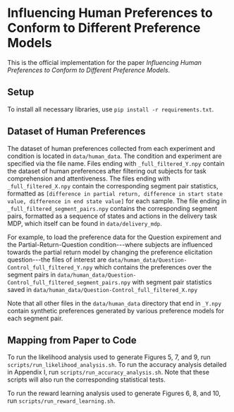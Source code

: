 # Influencing Human Preferences to Conform to Different Preference Models
This is the official implementation for the paper *Influencing Human Preferences to Conform to Different Preference Models*.

## Setup

To install all necessary libraries, use ```pip install -r requirements.txt```.

## Dataset of Human Preferences
The dataset of human preferences collected from each experiment and condition is located in ```data/human_data```. The condition and experiment are specified via the file name. Files ending with ```_full_filtered_Y.npy``` contain the dataset of human preferences after filtering out subjects for task comprehension and attentiveness. The files ending with ```_full_filtered_X.npy``` contain the corresponding segment pair statistics, formatted as ```[difference in partial return, difference in start state value, difference in end state value]``` for each sample. The file ending in ```_full_filtered_segment_pairs.npy``` contains the corresponding segment pairs, formatted as a sequence of states and actions in the delivery task MDP, which itself can be found in ```data/delivery_mdp```. 

For example, to load the preference data for the Question expirement and the Partial-Return-Question condition---where subjects are influenced towards the partial return model by changing the preference elicitation question---the files of interest are ```data/human_data/Question-Control_full_filtered_Y.npy``` which contains the preferences over the segment pairs in  ```data/human_data/Question-Control_full_filtered_segment_pairs.npy``` with segment pair statistics saved in  ```data/human_data/Question-Control_full_filtered_X.npy```


Note that all other files in the ```data/human_data``` directory that end in ```_Y.npy``` contain synthetic preferences generated by various preference models for each segment pair.

## Mapping from Paper to Code

To run the likelihood analysis used to generate Figures 5, 7, and 9, run ```scripts/run_likelihood_analysis.sh```. To run the accuracy analysis detailed in Appendix I, run ```scripts/run_accuracy_analysis.sh```. Note that these scripts will also run the corresponding statistical tests.


To run the reward learning analysis used to generate Figures 6, 8, and 10, run ```scripts/run_reward_learning.sh```.
